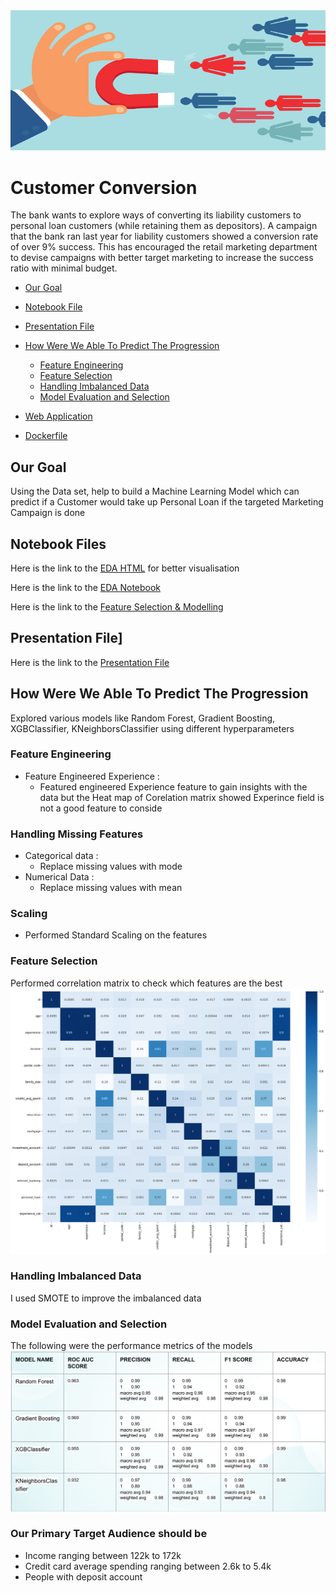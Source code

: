 <img alt="customer_conversion" src="https://raw.githubusercontent.com/princyiakov/customer_conversion/main/resources/attract-customers.png">

# Customer Conversion

The bank wants to explore ways of converting its liability customers to personal loan customers (while retaining them 
as depositors). A campaign that the bank ran last year for liability customers showed a conversion rate of over 9% 
success. This has encouraged the retail marketing department to devise campaigns with better target marketing to 
increase the success ratio with minimal budget.

<!-- toc -->
- [Our Goal](#our-goal)
- [Notebook File](#notebook-file)
- [Presentation File](#presentation_file)
- [How Were We Able To Predict The Progression](#how-were-we-able-to-predict-the-progression)
  - [Feature Engineering](#feature-engineering)
  - [Feature Selection](#feature-selection)
  - [Handling Imbalanced Data](#handling-imbalanced-data)
  - [Model Evaluation and Selection](#model-evaluation-and-selection)

- [Web Application](#web-application)
- [Dockerfile](#dockerfile)
<!-- tocstop -->

## Our Goal
Using the Data set, help to build a Machine Learning Model which can predict if a Customer would take up Personal Loan 
if the targeted Marketing Campaign is done

## Notebook Files
Here is the link to the [EDA HTML](https://github.com/princyiakov/customer_conversion/blob/main/notebooks/task_1_Data_Cleaning_EDA.html) for better visualisation

Here is the link to the [EDA Notebook](https://github.com/princyiakov/customer_conversion/blob/main/notebooks/task_1_Data_Cleaning_EDA.ipynb)

Here is the link to the [Feature Selection & Modelling](https://github.com/princyiakov/customer_conversion/blob/main/notebooks/task_2_FeatureSelection_Modelling_Pipeline.ipynb)

## Presentation File]
Here is the link to the [Presentation File](https://github.com/princyiakov/customer_conversion/blob/main/notebooks/task_2_FeatureSelection_Modelling_Pipeline.ipynb)


## How Were We Able To Predict The Progression
Explored various models like Random Forest, Gradient Boosting, XGBClassifier, KNeighborsClassifier using different hyperparameters

### Feature Engineering
- Feature Engineered Experience  :
    - Featured engineered Experience feature to gain insights with the data but the Heat map of Corelation matrix showed Experince field is not a good feature to conside

### Handling Missing Features
- Categorical data :
  - Replace missing values with mode 
- Numerical Data :
  - Replace missing values with mean

### Scaling 
- Performed Standard Scaling on the features

### Feature Selection
Performed correlation matrix to check which features are the best 
<img alt="featureimp" src="https://raw.githubusercontent.com/princyiakov/customer_conversion/main/resources/correlation.png">


### Handling Imbalanced Data
I used SMOTE to improve the imbalanced data

### Model Evaluation and Selection

The following were the  performance metrics of the models
<img alt="evaluation" src="https://raw.githubusercontent.com/princyiakov/customer_conversion/main/resources/evaluation.png">


### Our Primary Target Audience should be 
- Income ranging between 122k to 172k
- Credit card average spending ranging between 2.6k to 5.4k
- People with deposit account